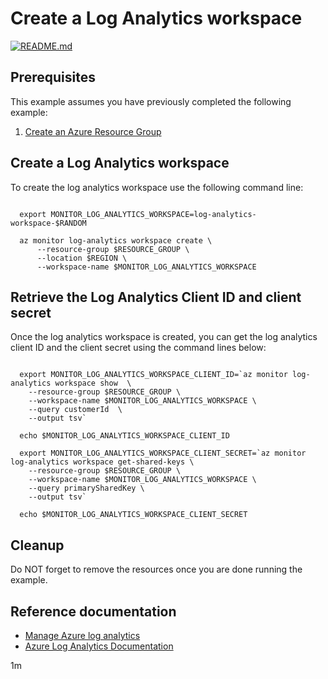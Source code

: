 
# Create a Log Analytics workspace

[![README.md](https://github.com/Azure-Samples/java-on-azure-examples/actions/workflows/monitor_create-log-analytics-workspace_README_md.yml/badge.svg)](https://github.com/Azure-Samples/java-on-azure-examples/actions/workflows/monitor_create-log-analytics-workspace_README_md.yml)

## Prerequisites

This example assumes you have previously completed the following example:

1. [Create an Azure Resource Group](../group/create/README.md)

## Create a Log Analytics workspace

<!-- workflow.cron(0 0 * * 4) -->
<!-- workflow.include(../group/create/README.md) -->

To create the log analytics workspace use the following command line:

<!-- workflow.skip() -->
```shell
    
  export MONITOR_LOG_ANALYTICS_WORKSPACE=log-analytics-workspace-$RANDOM

  az monitor log-analytics workspace create \
      --resource-group $RESOURCE_GROUP \
      --location $REGION \
      --workspace-name $MONITOR_LOG_ANALYTICS_WORKSPACE

```

<!-- workflow.run()

  if [[ -z $MONITOR_LOG_ANALYTICS_WORKSPACE ]]; then
    export MONITOR_LOG_ANALYTICS_WORKSPACE=log-analytics-workspace-$RANDOM
    az monitor log-analytics workspace create \
      --resource-group $RESOURCE_GROUP \
      --location $REGION \
      --workspace-name $MONITOR_LOG_ANALYTICS_WORKSPACE
  fi

  -->

## Retrieve the Log Analytics Client ID and client secret

Once the log analytics workspace is created, you can get the log analytics 
client ID and the client secret using the command lines below:

```shell

  export MONITOR_LOG_ANALYTICS_WORKSPACE_CLIENT_ID=`az monitor log-analytics workspace show  \
    --resource-group $RESOURCE_GROUP \
    --workspace-name $MONITOR_LOG_ANALYTICS_WORKSPACE \
    --query customerId  \
    --output tsv`

  echo $MONITOR_LOG_ANALYTICS_WORKSPACE_CLIENT_ID

  export MONITOR_LOG_ANALYTICS_WORKSPACE_CLIENT_SECRET=`az monitor log-analytics workspace get-shared-keys \
    --resource-group $RESOURCE_GROUP \
    --workspace-name $MONITOR_LOG_ANALYTICS_WORKSPACE \
    --query primarySharedKey \
    --output tsv`

  echo $MONITOR_LOG_ANALYTICS_WORKSPACE_CLIENT_SECRET

```


## Cleanup

<!-- workflow.directOnly()

  export RESULT=`az monitor log-analytics workspace show  \
    --resource-group $RESOURCE_GROUP \
    --workspace-name $MONITOR_LOG_ANALYTICS_WORKSPACE \
    --query provisioningState \
    --output tsv`
  az group delete --name $RESOURCE_GROUP --yes || true
  if [[ "$RESULT" != Succeeded ]]; then
    exit 1
  fi

  -->

Do NOT forget to remove the resources once you are done running the example.

## Reference documentation

* [Manage Azure log analytics](https://docs.microsoft.com/cli/azure/monitor/log-analytics)
* [Azure Log Analytics Documentation](https://docs.microsoft.com/azure/azure-monitor/logs/log-analytics-tutorial)

1m
